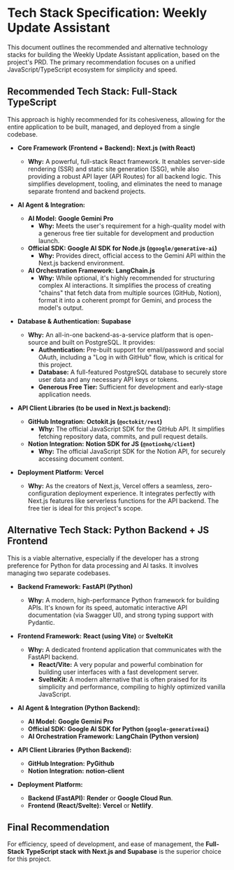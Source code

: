 # Tech Stack Specification: Weekly Update Assistant

This document outlines the recommended and alternative technology stacks for building the Weekly Update Assistant application, based on the project's PRD. The primary recommendation focuses on a unified JavaScript/TypeScript ecosystem for simplicity and speed.

## Recommended Tech Stack: Full-Stack TypeScript

This approach is highly recommended for its cohesiveness, allowing for the entire application to be built, managed, and deployed from a single codebase.

- **Core Framework (Frontend + Backend):** **Next.js (with React)**

  - **Why:** A powerful, full-stack React framework. It enables server-side rendering (SSR) and static site generation (SSG), while also providing a robust API layer (API Routes) for all backend logic. This simplifies development, tooling, and eliminates the need to manage separate frontend and backend projects.

- **AI Agent & Integration:**

  - **AI Model:** **Google Gemini Pro**
    - **Why:** Meets the user's requirement for a high-quality model with a generous free tier suitable for development and production launch.
  - **Official SDK:** **Google AI SDK for Node.js (`@google/generative-ai`)**
    - **Why:** Provides direct, official access to the Gemini API within the Next.js backend environment.
  - **AI Orchestration Framework:** **LangChain.js**
    - **Why:** While optional, it's highly recommended for structuring complex AI interactions. It simplifies the process of creating "chains" that fetch data from multiple sources (GitHub, Notion), format it into a coherent prompt for Gemini, and process the model's output.

- **Database & Authentication:** **Supabase**

  - **Why:** An all-in-one backend-as-a-service platform that is open-source and built on PostgreSQL. It provides:
    - **Authentication:** Pre-built support for email/password and social OAuth, including a "Log in with GitHub" flow, which is critical for this project.
    - **Database:** A full-featured PostgreSQL database to securely store user data and any necessary API keys or tokens.
    - **Generous Free Tier:** Sufficient for development and early-stage application needs.

- **API Client Libraries (to be used in Next.js backend):**

  - **GitHub Integration:** **Octokit.js (`@octokit/rest`)**
    - **Why:** The official JavaScript SDK for the GitHub API. It simplifies fetching repository data, commits, and pull request details.
  - **Notion Integration:** **Notion SDK for JS (`@notionhq/client`)**
    - **Why:** The official JavaScript SDK for the Notion API, for securely accessing document content.

- **Deployment Platform:** **Vercel**
  - **Why:** As the creators of Next.js, Vercel offers a seamless, zero-configuration deployment experience. It integrates perfectly with Next.js features like serverless functions for the API backend. The free tier is ideal for this project's scope.

## Alternative Tech Stack: Python Backend + JS Frontend

This is a viable alternative, especially if the developer has a strong preference for Python for data processing and AI tasks. It involves managing two separate codebases.

- **Backend Framework:** **FastAPI (Python)**

  - **Why:** A modern, high-performance Python framework for building APIs. It's known for its speed, automatic interactive API documentation (via Swagger UI), and strong typing support with Pydantic.

- **Frontend Framework:** **React (using Vite)** or **SvelteKit**

  - **Why:** A dedicated frontend application that communicates with the FastAPI backend.
    - **React/Vite:** A very popular and powerful combination for building user interfaces with a fast development server.
    - **SvelteKit:** A modern alternative that is often praised for its simplicity and performance, compiling to highly optimized vanilla JavaScript.

- **AI Agent & Integration (Python Backend):**

  - **AI Model:** **Google Gemini Pro**
  - **Official SDK:** **Google AI SDK for Python (`google-generativeai`)**
  - **AI Orchestration Framework:** **LangChain (Python version)**

- **API Client Libraries (Python Backend):**

  - **GitHub Integration:** **PyGithub**
  - **Notion Integration:** **notion-client**

- **Deployment Platform:**
  - **Backend (FastAPI):** **Render** or **Google Cloud Run**.
  - **Frontend (React/Svelte):** **Vercel** or **Netlify**.

## Final Recommendation

For efficiency, speed of development, and ease of management, the **Full-Stack TypeScript stack with Next.js and Supabase** is the superior choice for this project.

